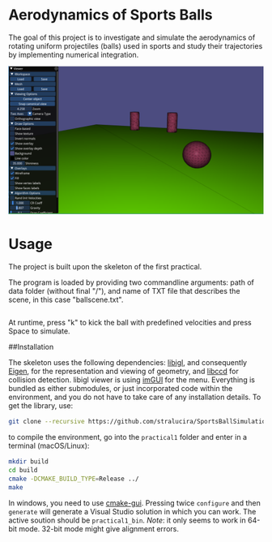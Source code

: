 # Aerodynamics of Sports Balls 

The goal of this project is to investigate and simulate the aerodynamics of rotating uniform projectiles (balls) used in sports and study their trajectories by implementing numerical integration.


![alt text](snap.png)

# Usage
The project is built upon the skeleton of the first practical.

The program is loaded by providing two commandline arguments: path of data folder (without final "/"), and name of TXT file that describes the scene, in this case "ballscene.txt".

```../data ballscene.txt
```

At runtime, press "k" to kick the ball with predefined velocities and press Space to simulate.


##Installation

The skeleton uses the following dependencies: [libigl](http://libigl.github.io/libigl/), and consequently [Eigen](http://eigen.tuxfamily.org/index.php?title=Main_Page), for the representation and viewing of geometry, and [libccd](https://github.com/danfis/libccd) for collision detection. libigl viewer is using [imGUI](https://github.com/ocornut/imgui) for the menu. Everything is bundled as either submodules, or just incorporated code within the environment, and you do not have to take care of any installation details. To get the library, use:

```bash
git clone --recursive https://github.com/stralucira/SportsBallSimulation.git
```

to compile the environment, go into the `practical1` folder and enter in a terminal (macOS/Linux):

```bash
mkdir build
cd build
cmake -DCMAKE_BUILD_TYPE=Release ../
make
```

In windows, you need to use [cmake-gui](https://cmake.org/runningcmake/). Pressing twice ``configure`` and then ``generate`` will generate a Visual Studio solution in which you can work. The active soution should be ``practical1_bin``. *Note*: it only seems to work in 64-bit mode. 32-bit mode might give alignment errors.






